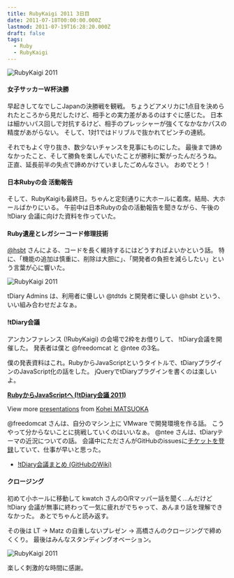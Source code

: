 ```yaml
---
title: RubyKaigi 2011 3日目
date: 2011-07-18T00:00:00.000Z
lastmod: 2011-07-19T16:28:20.000Z
draft: false
tags:
  - Ruby
  - RubyKaigi
---
```


![RubyKaigi 2011](@/assets/flickr/5950109223.jpg "RubyKaigi 2011")

#### 女子サッカーW杯決勝

早起きしてなでしこJapanの決勝戦を観戦。 ちょうどアメリカに1点目を決められたところから見だしたけど、相手との実力差があるのはすぐに感じた。 日本は細かいパス回しで対抗するけど、相手のプレッシャーが強くてなかなかパスの精度があがらない。 そして、1対1ではドリブルで抜かれてピンチの連続。

それでもよく守り抜き、数少ないチャンスを見事にものにした。 最後まで諦めなかったこと、そして勝負を楽しんでいたことが勝利に繋がったんだろうね。 正直、延長前半の失点で諦めかけていましたごめんなさい。 おめでとう！

#### 日本Rubyの会 活動報告

そして、RubyKaigiも最終日。ちゃんと定刻通りに大ホールに着席。結局、大ホールばかりにいる。 午前中は日本Rubyの会の活動報告を聞きながら、午後の !tDiary 会議に向けた資料を作っていた。

#### Ruby遺産とレガシーコード修理技術

[@hsbt](http://twitter.com/hsbt) さんによる、コードを長く維持するにはどうすればよいかという話。 特に、「機能の追加は慎重に、削除は大胆に」、「開発者の負担を減らしたい」という言葉が心に響いた。

![RubyKaigi 2011](@/assets/flickr/5950108295.jpg "RubyKaigi 2011")

tDiary Admins は、利用者に優しい @tdtds と開発者に優しい @hsbt という、いい組み合わせだよなぁ。

#### !tDiary会議

アンカンファレンス (!RubyKaigi) の会場で2枠をお借りして、 !tDiary会議を開催した。 発表者は僕と @freedomcat と @ntee の3名。

僕の発表資料はこれ。RubyからJavaScriptというタイトルで、tDiaryプラグインのJavaScript化の話をした。 jQueryでtDiaryプラグインを書くのは楽しいよ。

**[RubyからJavaScriptへ (!tDiary会議 2011)](http://www.slideshare.net/machu/rubyjavascript-tdiary-2011 "RubyからJavaScriptへ (!tDiary会議 2011)")**

View more [presentations](http://www.slideshare.net/) from [Kohei MATSUOKA](http://www.slideshare.net/machu)

@freedomcat さんは、自分のマシン上に VMware で開発環境を作る話。 こうやって分からないことに挑戦していくのはいいなぁ。 @ntee さんは、tDiaryテーマの近況についての話。 会議中にたださんがGitHubのissuesに[チケットを登録](https://github.com/tdiary/tdiary-core/issues/70)していて、仕事が早いと思った。

* [!tDiary会議まとめ (GitHubのWiki)](https://github.com/tdiary/tdiary-core/wiki/Tdiarykaigi20110718)

#### クロージング

初めて小ホールに移動して kwatch さんのO/Rマッパー話を聞く…んだけど !tDiary 会議が無事に終わって一気に疲れがでちゃって、あんまり話を理解できなかった。 あとでちゃんと読み返す。

その後は LT → Matz の自重しないプレゼン → 高橋さんのクロージングで締めくくり。 最後はみんなスタンディングオベーション。

![RubyKaigi 2011](@/assets/flickr/5950109341.jpg "RubyKaigi 2011")

楽しく刺激的な時間に感謝。
